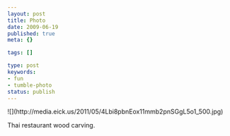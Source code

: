 ```yaml
---
layout: post
title: Photo
date: 2009-06-19
published: true
meta: {}

tags: []

type: post
keywords:
- fun
- tumble-photo
status: publish
---
```

<div class="figure">            ![](http://media.eick.us/2011/05/4Lbi8pbnEox11mmb2pnSGgL5o1_500.jpg)        </div>

Thai restaurant wood carving.

